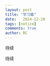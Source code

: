 ```yaml
---
layout: post
title: "学习篇"
date:   2024-12-20
tags: [notice]
comments: true
author: RC
---
```


待续
<!-- more -->

待续
